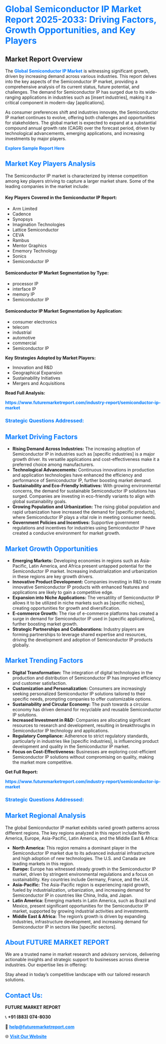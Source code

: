 <h1 style="color: #007BFF;">Global Semiconductor IP Market Report 2025-2033: Driving Factors, Growth Opportunities, and Key Players</h1>

<section id="overview">
<h2>Market Report Overview</h2>
<p>The <a href="https://www.futuremarketreport.com/industry-report/semiconductor-ip-market" style="color: #007BFF; text-decoration: none;"><strong>Global Semiconductor IP Market</strong></a> is witnessing significant growth, driven by increasing demand across various industries. This report delves into the key aspects of the Semiconductor IP market, providing a comprehensive analysis of its current status, future potential, and challenges. The demand for Semiconductor IP has surged due to its wide-ranging applications in industries such as [insert industries], making it a critical component in modern-day [applications].</p>
<p>As consumer preferences shift and industries innovate, the Semiconductor IP market continues to evolve, offering both challenges and opportunities for stakeholders. The global market is expected to expand at a substantial compound annual growth rate (CAGR) over the forecast period, driven by technological advancements, emerging applications, and increasing investments by major players.</p>
</section>

<section id="overview">
<p><a href="https://www.futuremarketreport.com/request-sample/reportId=101099" style="color: #007BFF; text-decoration: none;"><strong>Explore Sample Report Here</strong></a></p>
</section>

<section id="key-players">
<h2 style="color: #007BFF;">Market Key Players Analysis</h2>
<p>The Semiconductor IP market is characterized by intense competition among key players striving to capture a larger market share. Some of the leading companies in the market include:</p>
<h4>Key Players Covered in the Semiconductor IP Report:</h4>
<ul><li>Arm Limited</li><li>Cadence</li><li>Synopsys</li><li>Imagination Technologies</li><li>Lattice Semiconductor</li><li>CEVA</li><li>Rambus</li><li>Mentor Graphics</li><li>Ememory Technology</li><li>Sonics</li><li>Semiconductor IP</li></ul>
<h4>Semiconductor IP Market Segmentation by Type:</h4>
<ul><li>processor IP</li><li>interface IP</li><li>memory IP</li><li>Semiconductor IP</li></ul>

<h4>Semiconductor IP Market Segmentation by Application:</h4>
<ul><li>consumer electronics</li><li>telecom</li><li>industrial</li><li>automotive</li><li>commercial</li><li>Semiconductor IP</li></ul>
<p><strong>Key Strategies Adopted by Market Players:</strong></p>
<ul>
<li>Innovation and R&D</li>
<li>Geographical Expansion</li>
<li>Sustainability Initiatives</li>
<li>Mergers and Acquisitions</li>
</ul>
</section>

<section>
<p><strong>Read Full Analysis: </strong></p><a href="https://www.futuremarketreport.com/industry-report/semiconductor-ip-market" style="color: #007BFF; text-decoration: none;"><strong>https://www.futuremarketreport.com/industry-report/semiconductor-ip-market</strong></a>
<h3 style="color: #007BFF;">Strategic Questions Addressed:</h3>
</section>

<section id="driving-factors">
<h2 style="color: #007BFF;">Market Driving Factors</h2>
<ul>
<li><strong>Rising Demand Across Industries:</strong> The increasing adoption of Semiconductor IP in industries such as [specific industries] is a major growth driver. Its versatile applications and cost-effectiveness make it a preferred choice among manufacturers.</li>
<li><strong>Technological Advancements:</strong> Continuous innovations in production and application technologies have enhanced the efficiency and performance of Semiconductor IP, further boosting market demand.</li>
<li><strong>Sustainability and Eco-Friendly Initiatives:</strong> With growing environmental concerns, the demand for sustainable Semiconductor IP solutions has surged. Companies are investing in eco-friendly variants to align with global sustainability goals.</li>
<li><strong>Growing Population and Urbanization:</strong> The rising global population and rapid urbanization have increased the demand for [specific products], where Semiconductor IP plays a vital role in meeting consumer needs.</li>
<li><strong>Government Policies and Incentives:</strong> Supportive government regulations and incentives for industries using Semiconductor IP have created a conducive environment for market growth.</li>
</ul>
</section>

<section id="growth-opportunities">
<h2 style="color: #007BFF;">Market Growth Opportunities</h2>
<ul>
<li><strong>Emerging Markets:</strong> Developing economies in regions such as Asia-Pacific, Latin America, and Africa present untapped potential for the Semiconductor IP market. Increasing industrialization and urbanization in these regions are key growth drivers.</li>
<li><strong>Innovative Product Development:</strong> Companies investing in R&D to create innovative Semiconductor IP products with enhanced features and applications are likely to gain a competitive edge.</li>
<li><strong>Expansion into Niche Applications:</strong> The versatility of Semiconductor IP allows it to be utilized in niche markets such as [specific niches], creating opportunities for growth and diversification.</li>
<li><strong>E-commerce Growth:</strong> The rise of e-commerce platforms has created a surge in demand for Semiconductor IP used in [specific applications], further boosting market growth.</li>
<li><strong>Strategic Partnerships and Collaborations:</strong> Industry players are forming partnerships to leverage shared expertise and resources, driving the development and adoption of Semiconductor IP products globally.</li>
</ul>
</section>

<section id="trending-factors">
<h2 style="color: #007BFF;">Market Trending Factors</h2>
<ul>
<li><strong>Digital Transformation:</strong> The integration of digital technologies in the production and distribution of Semiconductor IP has improved efficiency and customer satisfaction.</li>
<li><strong>Customization and Personalization:</strong> Consumers are increasingly seeking personalized Semiconductor IP solutions tailored to their specific needs, prompting companies to offer customizable options.</li>
<li><strong>Sustainability and Circular Economy:</strong> The push towards a circular economy has driven demand for recyclable and reusable Semiconductor IP solutions.</li>
<li><strong>Increased Investment in R&D:</strong> Companies are allocating significant resources to research and development, resulting in breakthroughs in Semiconductor IP technology and applications.</li>
<li><strong>Regulatory Compliance:</strong> Adherence to strict regulatory standards, particularly in industries like [specific industries], is influencing product development and quality in the Semiconductor IP market.</li>
<li><strong>Focus on Cost-Effectiveness:</strong> Businesses are exploring cost-efficient Semiconductor IP solutions without compromising on quality, making the market more competitive.</li>
</ul>
</section>

<section>
<p><strong>Get Full Report: </strong></p><a href="https://www.futuremarketreport.com/industry-report/semiconductor-ip-market" style="color: #007BFF; text-decoration: none;"><strong>https://www.futuremarketreport.com/industry-report/semiconductor-ip-market</strong></a>
<h3 style="color: #007BFF;">Strategic Questions Addressed:</h3>
</section>


<section id="regional-analysis">
<h2 style="color: #007BFF;">Market Regional Analysis</h2>
<p>The global Semiconductor IP market exhibits varied growth patterns across different regions. The key regions analyzed in this report include North America, Europe, Asia-Pacific, Latin America, and the Middle East & Africa:</p>
<ul>
<li><strong>North America:</strong> This region remains a dominant player in the Semiconductor IP market due to its advanced industrial infrastructure and high adoption of new technologies. The U.S. and Canada are leading markets in this region.</li>
<li><strong>Europe:</strong> Europe has witnessed steady growth in the Semiconductor IP market, driven by stringent environmental regulations and a focus on sustainability. Key countries include Germany, France, and the U.K.</li>
<li><strong>Asia-Pacific:</strong> The Asia-Pacific region is experiencing rapid growth, fueled by industrialization, urbanization, and increasing demand for Semiconductor IP in countries like China, India, and Japan.</li>
<li><strong>Latin America:</strong> Emerging markets in Latin America, such as Brazil and Mexico, present significant opportunities for the Semiconductor IP market, supported by growing industrial activities and investments.</li>
<li><strong>Middle East & Africa:</strong> The region’s growth is driven by expanding industries, infrastructure development, and increasing demand for Semiconductor IP in sectors like [specific sectors].</li>
</ul>
</section>

<footer>
<h2 style="color: #007BFF;">About FUTURE MARKET REPORT</h2>
<p>We are a trusted name in market research and advisory services, delivering actionable insights and strategic support to businesses across diverse industries. Our expertise lies in offering:</p>

<p>Stay ahead in today’s competitive landscape with our tailored research solutions.</p>

<h2 style="color: #007BFF;">Contact Us:</h2>
<p><strong>FUTURE MARKET REPORT</strong></p>
<p>📞 <strong>+91 (883) 074-8030</strong></p>
<p>📧 <strong><a href="mailto:help@futuremarketreport.com" style="color: #007BFF;">help@futuremarketreport.com</a></strong></p>
<p>🌐 <strong><a href="https://www.futuremarketreport.com/" style="color: #007BFF;">Visit Our Website</a></strong></p>
</footer>